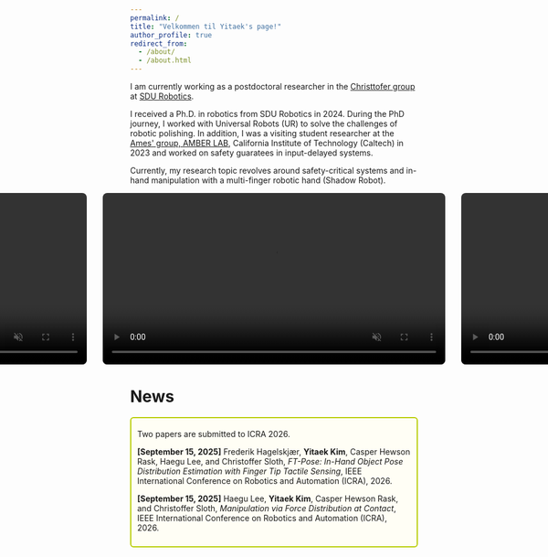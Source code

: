 ```yaml
---
permalink: /
title: "Velkommen til Yitaek's page!"
author_profile: true
redirect_from: 
  - /about/
  - /about.html
---
```


I am currently working as a postdoctoral researcher in the [Christtofer group](https://portal.findresearcher.sdu.dk/en/persons/chsl) at [SDU Robotics](https://www.sdu.dk/en/forskning/sdurobotics). 

I received a Ph.D. in robotics from SDU Robotics in 2024. During the PhD journey, I worked with Universal Robots (UR) to solve the challenges of robotic polishing. In addition, I was a visiting student researcher at the [Ames' group, AMBER LAB](http://www.bipedalrobotics.com/), California Institute of Technology (Caltech) in 2023 and worked on safety guaratees in input-delayed systems. 

Currently, my research topic revolves around safety-critical systems and in-hand manipulation with a multi-finger robotic hand (Shadow Robot).

<!-- <div style="display: grid; grid-template-columns: repeat(3, 2fr); gap: 2em; margin-top: 1em;">
  <video autoplay muted loop playsinline controls style="width:100%; border-radius:8px;">
    <source src="/assets/videos/opening_the_lid.mp4" type="video/mp4">
    Your browser does not support the video tag.
  </video>
  <figcaption style="margin-top:0.5em; font-size:0.9em; color:#555;">
    RL-based Hand Manipulation
  </figcaption>

  <video autoplay muted loop playsinline controls style="width:100%; border-radius:8px;">
    <source src="/assets/videos/safety_grasping.mp4" type="video/mp4">
    Your browser does not support the video tag.
  </video>
  <figcaption style="margin-top:0.5em; font-size:0.9em; color:#555;">
    Safe Grasping (Based on CBF)
  </figcaption>

  <video autoplay muted loop playsinline controls style="width:100%; border-radius:8px;">
    <source src="/assets/videos/iros2024_quality_garauntees.mp4" type="video/mp4">
    Your browser does not support the video tag.
  </video>
  <figcaption style="margin-top:0.5em; font-size:0.9em; color:#555;">
    Qaulity Garrantees for Robotic Polishing (Based on CBF)
  </figcaption>
</div> -->

<div style="display: grid; grid-template-columns: repeat(3, 600px); gap: 2em; justify-content: center; margin-top: 1em;">
  <video autoplay muted loop playsinline controls style="width:100%; border-radius:8px;">
    <source src="/assets/videos/opening_the_lid.mp4" type="video/mp4">
  </video>

  <video autoplay muted loop playsinline controls style="width:100%; border-radius:8px;">
    <source src="/assets/videos/safety_grasping.mp4" type="video/mp4">
  </video>

  <video autoplay muted loop playsinline controls style="width:100%; border-radius:8px;">
    <source src="/assets/videos/iros2024_quality_garauntees.mp4" type="video/mp4">
  </video>
</div>

News
======

<div style="border: 2px solid #b8cc00ff; background-color: #fffef5ff; padding:0.75em; margin:0.5em 0; border-radius:6px;">

  <div style="margin-top:0.6em;">
    Two papers are submitted to ICRA 2026.
  </div>

  <p style="margin-bottom:0.6em;"></p>

<strong>[September 15, 2025]</strong>  Frederik Hagelskjær, <strong>Yitaek Kim</strong>, Casper Hewson Rask, Haegu Lee, and Christoffer Sloth, <em>FT-Pose: In-Hand Object Pose Distribution Estimation with Finger Tip Tactile Sensing</em>, IEEE International Conference on Robotics and Automation (ICRA), 2026.

 <p style="margin-bottom:0.6em;"></p>

<strong>[September 15, 2025]</strong>  Haegu Lee, <strong>Yitaek Kim</strong>, Casper Hewson Rask, and Christoffer Sloth, <em>Manipulation via Force Distribution at Contact</em>, IEEE International Conference on Robotics and Automation (ICRA), 2026.
</div>

<div style="margin-top:0.6em;">


<!-- <div style="border: 2px solid #fdfdfdff; background-color: #fffef5ff; padding:0.75em; margin:0.5em 0; border-radius:6px;">

  <strong style="color:#CC0000;">[June 24, 2025]</strong> I am honored to give a presentation titled, <em>"Safety-Ensured Modern Applications under Model Uncertainty"</em> in the workshop, <em>"Safe Control and Learning in Autonomous Systems"</em>, <a href="https://ecc25.csiefoundation.am/">Link</a>.
  
  <div style="margin-top:0.6em;">
    Three papers are accepted and presented in ECC 2025!
  </div>

  <p style="margin-bottom:1em;"></p>
  
  <p><strong>[June 25, 2025]</strong> "Robust Adaptive Safe Robotic Grasping with Tactile Sensing" by Yitaek Kim, Jeeseop Kim, Albert Hao Li, Aaron Ames, Christoffer Sloth, <a href="https://arxiv.org/pdf/2411.07833">arXiv</a></p>

  <p><strong>[June 25, 2025]</strong> "Minimizing Conservatism in Safety-Critical Control for Input-Delayed Systems Via Adaptive Delay Estimation" by Yitaek Kim, Ersin Das, Jeeseop Kim, Aaron Ames, Joel W. Burdick, Christoffer Sloth, <a href="https://arxiv.org/pdf/2411.17277">arXiv</a></p>

  <p><strong>[June 25, 2025]</strong> "Robust Adaptive Time-Varying Control Barrier Function with Application to Robotic Surface Treatment" by Yitaek Kim, Christoffer Sloth, <a href="https://arxiv.org/pdf/2506.14249">arXiv</a></p>

  <div style="margin-top:0.6em;">
    Our paper is accepted in IROS 2025!
  </div>

  <p style="margin-bottom:1em;"></p>
  
  <p><strong>[June 16, 2025]</strong> "  Trajectory Optimization for In-Hand Manipulation with Tactile Force Control" by Haegu Lee*, Yitaek Kim, Victor Melbye Staven, Christoffer, <a href="https://arxiv.org/pdf/2503.08222">arXiv</a></p>

</div> -->
